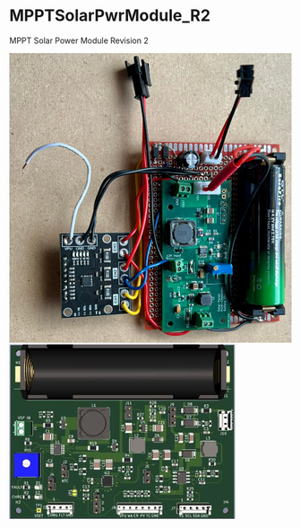 # MPPTSolarPwrModule_R2
MPPT Solar Power Module Revision 2

![MPPTSPM_Proto!](./Photos/MPPT_SPM_R2Proto.JPG "MPPT Solar Power Module Revision 2 Prototype")
![MPPTSPM_R2!](./Photos/MPPT_SPM_R2.JPG "MPPT Solar Power Module Revision 2")
